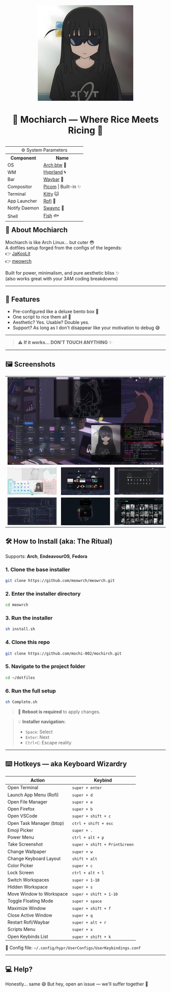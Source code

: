 <div align="center">

<img src="assests/Bocchi_The_Goth.jpg" width="300px">

# 🍡 Mochiarch — Where Rice Meets Ricing 🍡

</div>


<table align="right">

<tr><td colspan="2" align="center">⚙️ System Parameters</td></tr>
<tr><th>Component</th><th>Name</th></tr>
<tr><td>OS</td><td><a href="https://archlinux.org/">Arch btw</a> 🧠</td></tr>
<tr><td>WM</td><td><a href="https://hyprland.org/">Hyprland</a> 🌀</td></tr>
<tr><td>Bar</td><td><a href="https://github.com/Alexays/Waybar">Waybar</a> 🚥</td></tr>
<tr><td>Compositor</td><td><a href="https://github.com/yshui/picom">Picom</a> | Built-in ✨</td></tr>
<tr><td>Terminal</td><td><a href="https://github.com/kovidgoyal/kitty">Kitty</a> 🐱</td></tr>
<tr><td>App Launcher</td><td><a href="https://github.com/davatorium/rofi">Rofi</a> 🚀</td></tr>
<tr><td>Notify Daemon</td><td><a href="https://github.com/ErikReider/SwayNotificationCenter">Swaync</a> 🔔</td></tr>
<tr><td>Shell</td><td><a href="https://github.com/fish-shell/fish-shell">Fish</a> 🐟</td></tr>

</table>

## 📝 About Mochiarch

Mochiarch is like Arch Linux... but cuter 😳  
A dotfiles setup forged from the configs of the legends:  
👉 [JaKooLit](https://github.com/JaKooLit/Hyprland-Dots)  
👉 [meowrch](https://github.com/meowrch/meowrch)  

Built for power, minimalism, and pure aesthetic bliss ✨  
(also works great with your 3AM coding breakdowns)

---

## 🚀 Features

- Pre-configured like a deluxe bento box 🍱  
- One script to rice them all 🧙  
- Aesthetic? Yes. Usable? Double yes.  
- Support? As long as I don't disappear like your motivation to debug 😅

---

> ⚠️ **If it works... DON'T TOUCH ANYTHING** ✨

---

## 🖼️ Screenshots

<table align="center">
<tr><td colspan="4"><img src="assests/im1.png"></td></tr>
<tr>
<td><img src="assests/im2.png"></td>
<td><img src="assests/im3.png"></td>
<td><img src="assests/im4.png"></td>
</tr>
<tr>
<td><img src="assests/im5.png"></td>
<td><img src="assests/im6.png"></td>
<td><img src="assests/im7.png"></td>
</tr>
</table>

## 🛠 How to Install (aka: The Ritual)

Supports: **Arch**, **EndeavourOS**, **Fedora**

### 1. Clone the base installer

```bash
git clone https://github.com/meowrch/meowrch.git
```

### 2. Enter the installer directory

```bash
cd meowrch
```

### 3. Run the installer

```bash
sh install.sh
```

### 4. Clone this repo

```bash
git clone https://github.com/mochi-002/mochirch.git
```

### 5. Navigate to the project folder

```bash
cd ~/dotfiles
```

### 6. Run the full setup

```bash
sh Complete.sh
```

> 🔁 **Reboot is required** to apply changes.

> 💡 **Installer navigation:**
>
> * `Space`: Select
> * `Enter`: Next
> * `Ctrl+C`: Escape reality

---

## ⌨️ Hotkeys — aka Keyboard Wizardry

| Action                   | Keybind                       |
| ------------------------ | ----------------------------- |
| Open Terminal            | `super + enter`               |
| Launch App Menu (Rofi)   | `super + d`                   |
| Open File Manager        | `super + e`                   |
| Open Firefox             | `super + b`                   |
| Open VSCode              | `super + shift + c`           |
| Open Task Manager (btop) | `ctrl + shift + esc`          |
| Emoji Picker             | `super + .`                   |
| Power Menu               | `ctrl + alt + p`              |
| Take Screenshot          | `super + shift + PrintScreen` |
| Change Wallpaper         | `super + w`                   |
| Change Keyboard Layout   | `shift + alt`                 |
| Color Picker             | `super + c`                   |
| Lock Screen              | `ctrl + alt + l`              |
| Switch Workspaces        | `super + 1-10`                |
| Hidden Workspace         | `super + s`                   |
| Move Window to Workspace | `super + shift + 1-10`        |
| Toggle Floating Mode     | `super + space`               |
| Maximize Window          | `super + shift + f`           |
| Close Active Window      | `super + q`                   |
| Restart Rofi/Waybar      | `super + alt + r`             |
| Scripts Menu             | `super + x`                   |
| Open Keybinds List       | `super + shift + k`           |

📂 Config file:
`~/.config/hypr/UserConfigs/UserKeybindings.conf`

---

## 💻 Help?

Honestly... same 😅
But hey, open an issue — we'll suffer together 💖
